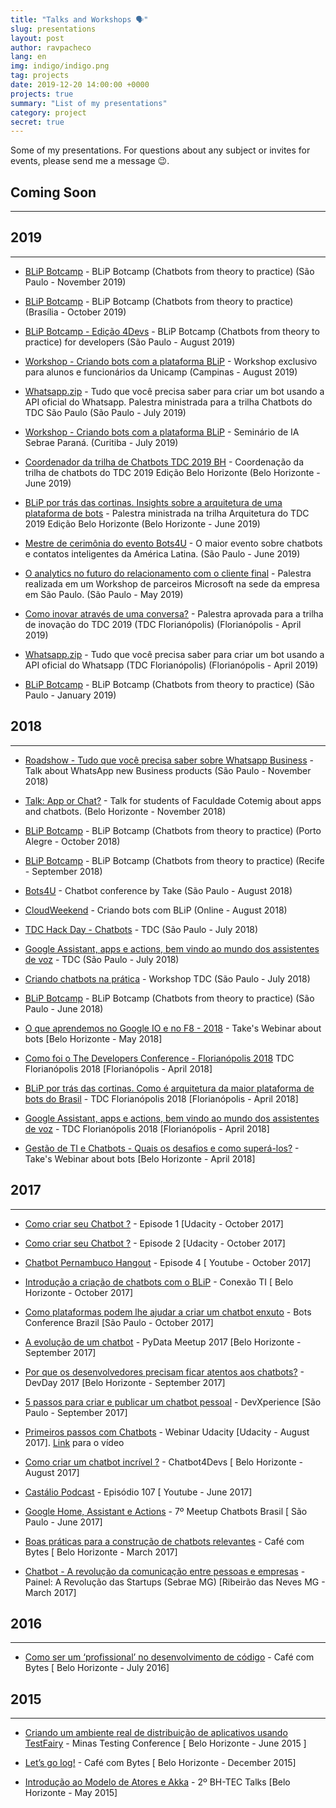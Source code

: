```yaml
---
title: "Talks and Workshops 🗣️"
slug: presentations
layout: post
author: ravpacheco
lang: en
img: indigo/indigo.png
tag: projects
date: 2019-12-20 14:00:00 +0000
projects: true
summary: "List of my presentations"
category: project
secret: true
---
```


Some of my presentations. For questions about any subject or invites for events, please send me a message 😉.

<div class="breaker"></div>

## Coming Soon
-----------------------------

## 2019
-----------------------------

* [BLiP Botcamp](https://www.youtube.com/watch?v=I_lGbD6FNls&list=PLImSu1pT2AFKd0wN-p-XqrsBzATEzHlJm) - BLiP Botcamp (Chatbots from theory to practice) (São Paulo - November 2019)

* [BLiP Botcamp](https://www.youtube.com/watch?v=I_lGbD6FNls&list=PLImSu1pT2AFKd0wN-p-XqrsBzATEzHlJm) - BLiP Botcamp (Chatbots from theory to practice) (Brasília - October 2019)

* [BLiP Botcamp - Edição 4Devs](https://www.youtube.com/watch?v=I_lGbD6FNls&list=PLImSu1pT2AFKd0wN-p-XqrsBzATEzHlJm) - BLiP Botcamp (Chatbots from theory to practice) for developers (São Paulo - August 2019)

* [Workshop - Criando bots com a plataforma BLiP](https://www.unicamp.br/unicamp/) - Workshop exclusivo para alunos e funcionários da Unicamp (Campinas - August 2019)

* [Whatsapp.zip]() - Tudo que você precisa saber para criar um bot usando a API oficial do Whatsapp. Palestra ministrada para a trilha Chatbots do TDC São Paulo (São Paulo - July 2019)

* [Workshop - Criando bots com a plataforma BLiP](http://sites.pr.sebrae.com.br/inteligenciaartificial/) - Seminário de IA Sebrae Paraná. (Curitiba - July 2019)

* [Coordenador da trilha de Chatbots TDC 2019 BH]() - Coordenação da trilha de chatbots do TDC 2019 Edição Belo Horizonte (Belo Horizonte - June 2019)

* [BLiP por trás das cortinas. Insights sobre a arquitetura de uma plataforma de bots]() - Palestra ministrada na trilha Arquitetura do TDC 2019 Edição Belo Horizonte (Belo Horizonte - June 2019)

* [Mestre de cerimônia do evento Bots4U](https://take.net/blog/take-notes/cobertura-bots4u-2019/) - O maior evento sobre chatbots e contatos inteligentes da América Latina. (São Paulo - June 2019)

* [O analytics no futuro do relacionamento com o cliente final]() - Palestra realizada em um Workshop de parceiros Microsoft na sede da empresa em São Paulo. (São Paulo - May 2019)

* [Como inovar através de uma conversa?]() - Palestra aprovada para a trilha de inovação do TDC 2019 (TDC Florianópolis) (Florianópolis - April 2019)

* [Whatsapp.zip]() - Tudo que você precisa saber para criar um bot usando a API oficial do Whatsapp (TDC Florianópolis) (Florianópolis - April 2019)

* [BLiP Botcamp](https://www.youtube.com/watch?v=I_lGbD6FNls&list=PLImSu1pT2AFKd0wN-p-XqrsBzATEzHlJm) - BLiP Botcamp (Chatbots from theory to practice) (São Paulo - January 2019)

## 2018
-----------------------------

* [Roadshow - Tudo que você precisa saber sobre Whatsapp Business](https://cubo.network/) - Talk about WhatsApp new Business products (São Paulo - November 2018)

* [Talk: App or Chat?](https://www.cotemig.com.br/) - Talk for students of Faculdade Cotemig about apps and chatbots. (Belo Horizonte - November 2018)

* [BLiP Botcamp](http://botcamp.blip.ai/) - BLiP Botcamp (Chatbots from theory to practice) (Porto Alegre - October 2018)

* [BLiP Botcamp](http://botcamp.blip.ai/) - BLiP Botcamp (Chatbots from theory to practice) (Recife - September 2018)

* [Bots4U](http://www.bots4u.com.br/) - Chatbot conference by Take (São Paulo - August 2018)

* [CloudWeekend](http://www.cloudweekend.com.br/palestra/?titulo=criando-bots-com-blip) - Criando bots com BLiP (Online - August 2018)

* [TDC Hack Day - Chatbots](http://www.thedevelopersconference.com.br/tdc/2018/saopaulo/hackathon-hackday-chatbots) - TDC (São Paulo - July 2018)

* [Google Assistant, apps e actions, bem vindo ao mundo dos assistentes de voz](http://www.thedevelopersconference.com.br/tdc/2018/saopaulo/trilha-computacao-cognitiva) - TDC (São Paulo - July 2018)

* [Criando chatbots na prática](http://www.thedevelopersconference.com.br/tdc/2018/saopaulo/workshop-criando-chatbots-na-pratica) - Workshop TDC (São Paulo - July 2018)

* [BLiP Botcamp](http://botcamp.blip.ai/) - BLiP Botcamp (Chatbots from theory to practice) (São Paulo - June 2018)

* [O que aprendemos no Google IO e no F8 - 2018](https://www.youtube.com/watch?v=90N-UZBF388) - Take's Webinar about bots [Belo Horizonte - May 2018]

* [Como foi o The Developers Conference - Florianópolis 2018](https://www.facebook.com/talktotake/videos/1974508279257133/?v=1974508279257133) TDC Florianópolis 2018 [Florianópolis - April 2018]

* [BLiP por trás das cortinas. Como é arquitetura da maior plataforma de bots do Brasil](http://www.thedevelopersconference.com.br/tdc/2018/florianopolis/trilha-arquitetura) - TDC Florianópolis 2018 [Florianópolis - April 2018]

* [Google Assistant, apps e actions, bem vindo ao mundo dos assistentes de voz](http://www.thedevelopersconference.com.br/tdc/2018/florianopolis/trilha-computacao-cognitiva) - TDC Florianópolis 2018 [Florianópolis - April 2018]

* [Gestão de TI e Chatbots - Quais os desafios e como superá-los?](https://www.youtube.com/watch?v=I9VP1bddZqA) - Take's Webinar about bots [Belo Horizonte - April 2018]

## 2017
-----------------------------

* [Como criar seu Chatbot ?](https://goo.gl/3nJNbh) - Episode 1 [Udacity - October 2017]

* [Como criar seu Chatbot ?](https://goo.gl/R5YFWd) - Episode 2 [Udacity - October 2017]

* [Chatbot Pernambuco Hangout](https://www.youtube.com/watch?v=mNaAqBAcW48&t=4s) - Episode 4 [ Youtube - October 2017]

* [Introdução a criação de chatbots com o BLiP](http://meloeventos.com.br/conexaoti/) - Conexão TI [ Belo Horizonte - October 2017]

* [Como plataformas podem lhe ajudar a criar um chatbot enxuto](https://www.sympla.com.br/bots-brasil-conf__162267?d=rafael-blip) - Bots Conference Brazil [São Paulo - October 2017]

* [A evolução de um chatbot](#) - PyData Meetup 2017 [Belo Horizonte - September 2017]

* [Por que os desenvolvedores precisam ficar atentos aos chatbots?](#) - DevDay 2017 [Belo Horizonte - September 2017]

* [5 passos para criar e publicar um chatbot pessoal](#) - DevXperience [São Paulo - September 2017]

* [Primeiros passos com Chatbots](https://goo.gl/azybbh) - Webinar Udacity [Udacity - August 2017]. [Link](https://www.youtube.com/embed/k4MdI-rhvyA) para o vídeo

* [Como criar um chatbot incrível ?](http://ravpacheco.com/chatbot4devs-apresentacao/) - Chatbot4Devs [ Belo Horizonte - August 2017]

* [Castálio Podcast](https://www.youtube.com/watch?v=UCToxnuNKQo) - Episódio 107 [ Youtube - June 2017]

* [Google Home, Assistant e Actions](http://ravpacheco.com/google-home-apresentacao/) - 7º Meetup Chatbots Brasil [ São Paulo - June 2017]

* [Boas práticas para a construção de chatbots relevantes](http://ravpacheco.com/boas-praticas-construcao-chatbots/) - Café com Bytes [ Belo Horizonte - March 2017]

* [Chatbot - A revolução da comunicação entre pessoas e empresas](http://ravpacheco.com/painel-sebrae-apresentacao/) - Painel: A Revolução das Startups (Sebrae MG) [Ribeirão das Neves MG - March 2017]

## 2016
-----------------------------

* [Como ser um ‘profissional’ no desenvolvimento de código](http://ravpacheco.com/profissional-software/) - Café com Bytes [ Belo Horizonte - July 2016]

## 2015
-----------------------------

* [Criando um ambiente real de distribuição de aplicativos usando TestFairy](http://ravpacheco.com/distribuindo-aplicativos-com-testFairy/) - Minas Testing Conference [ Belo Horizonte - June 2015 ]

* [Let’s go log!](http://ravpacheco.com/elk-log-apresentacao/) - Café com Bytes [ Belo Horizonte - December 2015]

* [Introdução ao Modelo de Atores e Akka](http://ravpacheco.com/introducao-akka-apresentacao/) - 2º BH-TEC Talks [Belo Horizonte - May 2015]